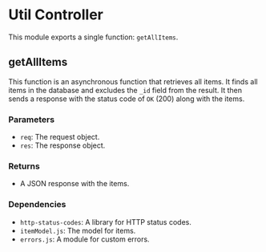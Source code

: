 # Util Controller

This module exports a single function: `getAllItems`.

## getAllItems

This function is an asynchronous function that retrieves all items. It finds all items in the database and excludes the `_id` field from the result. It then sends a response with the status code of `OK` (200) along with the items.

### Parameters

- `req`: The request object.
- `res`: The response object.

### Returns

- A JSON response with the items.

### Dependencies

- `http-status-codes`: A library for HTTP status codes.
- `itemModel.js`: The model for items.
- `errors.js`: A module for custom errors.

